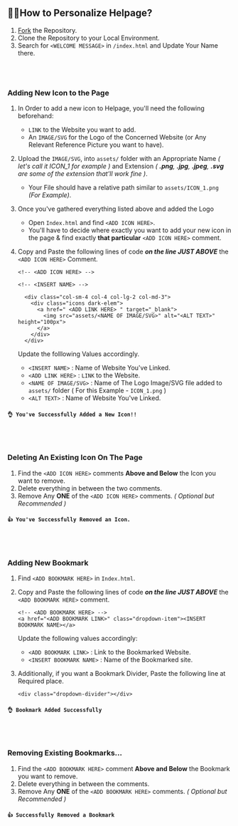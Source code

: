 
## 👷‍♂️**How to Personalize Helpage?**
1. [Fork]() the Repository.
2. Clone the Repository to your Local Environment.
3. Search for `<WELCOME MESSAGE>` in `/index.html` and Update Your Name there.
<br>
<br>

### Adding New Icon to the Page
1.  In Order to add a new icon to Helpage, you'll need the following beforehand:
    - `LINK` to the Website you want to add.
    - An `IMAGE/SVG` for the Logo of the Concerned Website (or Any Relevant Reference Picture you want to have).
2. Upload the `IMAGE/SVG`, into `assets/` folder with an Appropriate Name *( let's call it ICON_1 for example )* and Extension *( **.png**, **.jpg**, **.jpeg**, **.svg** are some of the extension that'll work fine )*.
    - Your File should have a relative path similar to `assets/ICON_1.png` *(For Example)*.
3. Once you've gathered everything listed above and added the Logo
    - Open `Index.html` and find `<ADD ICON HERE>`. 
    - You'll have to decide where exactly you want to add your new icon in the page & find exactly **that particular** `<ADD ICON HERE>` comment.
4. Copy and Paste the following lines of code ***on the line JUST ABOVE*** the `<ADD ICON HERE>` Comment.

    ```
    <!-- <ADD ICON HERE> -->

    <!-- <INSERT NAME> -->

      <div class="col-sm-4 col-4 col-lg-2 col-md-3">
        <div class="icons dark-elem">
          <a href=" <ADD LINK HERE> " target="_blank">
            <img src="assets/<NAME OF IMAGE/SVG>" alt="<ALT TEXT>" height="100px">
          </a>
        </div>
      </div>
    ```
    Update the folllowing Values accordingly.
    - `<INSERT NAME>` : Name of Website You've Linked.
    - `<ADD LINK HERE>` : `LINK` to the Website.
    - `<NAME OF IMAGE/SVG>` : Name of The Logo Image/SVG file added to `assets/` folder ( For this Example -  `ICON_1.png` )
    - `<ALT TEXT>` : Name of Website You've Linked.

  #### `👌 You've Successfully Added a New Icon!! `
<br>
<br>


### Deleting An Existing Icon On The Page
1. Find the `<ADD ICON HERE>` comments **Above and Below** the Icon you want to remove.
2. Delete everything in between the two comments.
3. Remove Any **ONE** of the `<ADD ICON HERE>` comments. *( Optional but Recommended )*
#### `👍 You've Successfully Removed an Icon. `
<br>
<br>

### Adding New Bookmark

1. Find `<ADD BOOKMARK HERE>` in `Index.html`.
2. Copy and Paste the following lines of code ***on the line JUST ABOVE*** the `<ADD BOOKMARK HERE>` comment.

    ```
    <!-- <ADD BOOKMARK HERE> -->
    <a href="<ADD BOOKMARK LINK>" class="dropdown-item"><INSERT BOOKMARK NAME></a>
    ```
    Update the following values accordingly:
    - `<ADD BOOKMARK LINK>` : Link to the Bookmarked Website.
    - `<INSERT BOOKMARK NAME>` : Name of the Bookmarked site.
3. Additionally, if you want a Bookmark Divider, Paste the following line at Required place.
    ```
    <div class="dropdown-divider"></div>
    ```
#### `👌 Bookmark Added Successfully `
<br>
<br>

### Removing Existing Bookmarks...
1. Find the `<ADD BOOKMARK HERE>` comment **Above and Below** the Bookmark you want to remove.
2. Delete everything in between the comments.
3. Remove Any **ONE** of the `<ADD BOOKMARK HERE>` comments. *( Optional but Recommended )*
#### `👍 Successfully Removed a Bookmark `